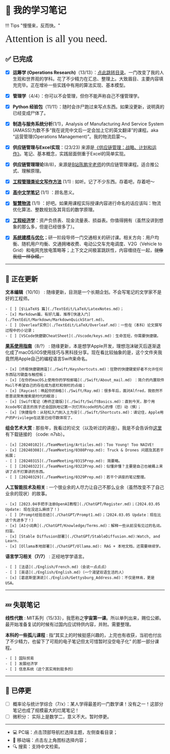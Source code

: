 # 📒 我的学习笔记

!!! Tips "慢慢来，反而快。"

<font size = 6 face = "SnellRoundHand" >Attention is all you need.</font>

## ✅ 已完成

- [x] **运筹学 (Operations Research)**（13/13）：[点此跳转目录](./OR/index.md)。一门改变了我的人生观和世界观的学科。花了不少精力在汇总、整理上。大致眉目、主要内容填充完毕。正在增补一些实践中有用的算法实现、基本模型。
- [x] **管理学**（4/4）：你可以不会管理，但你不能声称自己不懂管理学。
- [x] **Python 经验包**（11/11）：随时会诈尸跑过来写点东西。如果没更新，说明真的已经变成尸体了。
- [x] **制造与服务系统分析**(1/1)，Analysis of Manufacturing And Service System (AMASS)为数不多“我在说完中文后一定会加上它的英文翻译”的课程。aka “运营管理(Operations Management)”。我的物流启蒙～。
- [x] **供应链管理与Excel实现**：(23/23) 来源是[《供应链管理：战略、计划和运作》](https://book.douban.com/subject/26301351/)。笔记、基本概念，实践层面侧重于Excel的简单实现。
- [x] **供应链管理理论**(8/8)，来源是[B站陈鹏宇老师](https://space.bilibili.com/28238054)的供应链管理课程。适合推公式、理解原理。
- [x] **[工程管理类论文写作方法](./MEMEssay/Class1.md)** (1/1) : 如听。记了不少东西。存着吧，存着吧～
- [x] **[高中文学笔记](./HighSchool.md)** (1/1) ：顾名思义。
- [x] **[智慧物流](./IntelligentLogistics/IntelligentLogistics1.md)** (1/1) ：好吧。如果用课程实际授课内容进行命名的话应该叫：物流优化算法、整数规划及其背后的数学原理。
- [x] **[工程经济学](./Engineering_eco.md)**：资产负债表、现金流量表、损益表。你值得拥有（虽然没讲到想象的那么多，但是已经很多了）。
- [x] **[系统建模与优化](./TeamMeeting/0922Fri.md)**；研一阶段导师一门交通相关的研讨课。相关方向：用户均衡、随机用户均衡、交通拥堵收费、电动公交车充电调度、V2G（Vehicle to Grid）和电网充放电策略等；上下文之间极富跳跃性，内容缠绕在一起，~~就像我组一样杂糅。~~


------

## 🐌 正在更新

**文本编辑**（10/10）
:   随缘更新，目测是一个长期企划。不会写笔记的文学家不是好的工程师。

    - [ ] [$\LaTeX$ 篇](./TextEdit/LaTeX/LatexNotes.md)；
    - [x] Markdown篇，有好几篇，推荐[快速入门](./TextEdit/Markdown/MarkdownQuickStart.md)。
    - [ ] [Overleaf实例](./TextEdit/LaTeX/Overleaf.md)：一些在（本科）论文撰写过程中的小记录；
    - [ ] [VSCode快捷键CheatSheet](./Vscode/keys.md)：生命苦短，你需要快捷键。

**[果系使用指南](./Swift/SwiftBasics.md)**（8/?）
:   随缘更新，本是想学Apple开发，理想泡沫破灭后逐渐退化成了macOS/iOS使用技巧与黑科技分享。现在看比较抽象的是，这个文件夹我竟然用Apple自己的编程语言Swift来命名。

    - [x] [终极快捷键拥趸](./Swift/Keyshortcuts.md)：狂野的快捷键爱好者不允许任何东西玷污键盘与触控板；
    - [x] [在你的macOS上使用你的学校邮箱](./Swift/About_mail.md) ：简介的内置软件Mail不希望自己的存在成为底栏和侧栏的点缀；
    - [x] [Raycast：唤起你的B格](./Swift/Ray.md)：很多年后，面对Alfred，我依然不愿意说聚焦搜索是时代的眼泪；
    - [x] [Swift笔记（寿终正寝版）](./Swift/SwiftBasics.md)：直到今天，那个用Xcode写C语言的孩子还会固执地记第一次打开Xcode时内心的悸（恐）动（惧）；
    - [x] [快捷指令：从轻松入门到入土为安](./Swift/Shortcuts.md)：请记住，Apple用户的Privilege在这里已经尽数体现了。

**组会艺术大赏**
:   那些年，我看过的论文（以及听过的讲座）。我是不会告诉你[这里](https://pan.baidu.com/s/1GdGyLi8-J1Cy6Iey4vMEyA) 有下载链接的 （code: n7sb）。

    - [x] [20240102](./TeamMeeting/Articles.md)：Too Young! Too NAIVE! 
    - [x] [20240308](./TeamMeeting/0308Prep.md): Truck & Drones 问题及其若干拓展；
    - [ ] [20240315](./TeamMeeting/0315Prep.md): 简要略。
    - [ ] [20240322](./TeamMeeting/0322Prep.md)：似懂非懂？主要是自己也被薅上来讲了点不打算讲的东西。
    - [ ] [20240329](./TeamMeeting/0329Prep.md)：若干个讲座的笔记整理。


**人工智能技术及相关**
:   一个很业余的人尽力让自己不那么业余（虽然改变不了自己业余的现状）的故事。

    - [x] [2023.04手把手注册OpenAI教程](./ChatGPT/Register.md)；(2024.03.05 Update: 现在没这么麻烦了！)
    - [ ] [Prompt经验总结](./ChatGPT/Prompt1.md)；（2024.03.05 Update：现在比这个先进多了！）
    - [x] [AI小词典](./ChatGPT/Knowledge/Terms.md)：解释一些从前没有见过的名词。扫盲。
    - [x] [Stable Diffusion部署](./ChatGPT/StableDiffusion.md):Watch, and Learn. 
    - [x] [Ollama本地部署](./ChatGPT/Ollama.md): RAG + 本地文档，还需要继续学。

**语言学习相关（7/7）**
:   正经地学学语言。

    - [ ] [法语](./English/French.md)（会说一点点点）
    - [ ] [英语](./English/English.md)（一个渴望双语生活的人） 
    - [x] [葛底斯堡演说](./English/Gettysburg_Address.md)：不仅是林肯，更是USA。


------


## 💤 失联笔记

**线性代数**
:   MIT系列（15/33），我愿称之**宇宙第一课**。所以单列出来，赐位公卿。最开始准备复试的时候有过国内应试特供内容，并附。需要整理。

**本科的一些孤儿课程**
:   指“其实上的时候挺感兴趣的，上完也有收获，当初也付出了不少精力，也留下了可观的电子笔记但太可惜暂时没空电子化” 的那一部分课程。

    - [ ] 国际贸易
    - [ ] 发展经济学
    - [ ] 信息系统（这个其实用到挺多的）

-----


## 🤡 已停更

- [ ] 概率论与统计学综合（7/x）：某人学得最差的一门数学课！没有之一！这部分笔记也成了规模最大的烂尾笔记！
- [ ] 微积分： 实际上是数学二，意义不大。暂时停更。

-----

- 💻 PC端：点击顶部导航栏选择主题，左侧查看目录；
- 📱 移动端：点击左上角图标选择内容；
- 🔍 搜索：支持中文检索。